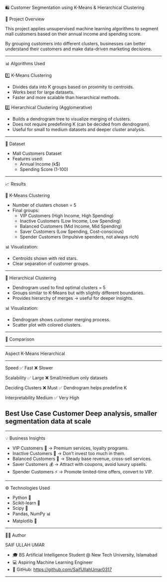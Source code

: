 🛍️ Customer Segmentation using K-Means & Hierarchical Clustering

📌 Project Overview

This project applies unsupervised machine learning algorithms to segment
mall customers based on their annual income and spending score.

By grouping customers into different clusters, businesses can better
understand their customers and make data-driven marketing decisions.

------------------------------------------------------------------------

📊 Algorithms Used

1️⃣ K-Means Clustering

-   Divides data into K groups based on proximity to centroids.
-   Works best for large datasets.
-   Faster and more scalable than hierarchical methods.

2️⃣ Hierarchical Clustering (Agglomerative)

-   Builds a dendrogram tree to visualize merging of clusters.
-   Does not require predefining K (can be decided from dendrogram).
-   Useful for small to medium datasets and deeper cluster analysis.

------------------------------------------------------------------------

📂 Dataset

-   Mall Customers Dataset
-   Features used:
    -   Annual Income (k$)
    -   Spending Score (1-100)

------------------------------------------------------------------------

📈 Results

🔹 K-Means Clustering

-   Number of clusters chosen = 5
-   Final groups:
    -   VIP Customers (High Income, High Spending)
    -   Inactive Customers (Low Income, Low Spending)
    -   Balanced Customers (Mid Income, Mid Spending)
    -   Saver Customers (Low Spending, Cost-conscious)
    -   Spender Customers (Impulsive spenders, not always rich)

📊 Visualization:
- Centroids shown with red stars.
- Clear separation of customer groups.

------------------------------------------------------------------------

🔹 Hierarchical Clustering

-   Dendrogram used to find optimal clusters = 5
-   Groups similar to K-Means but with slightly different boundaries.
-   Provides hierarchy of merges → useful for deeper insights.

📊 Visualization:
- Dendrogram shows customer merging process.
- Scatter plot with colored clusters.

------------------------------------------------------------------------

🧩 Comparison

  ------------------------------------------------------------------------
  Aspect                             K-Means        Hierarchical
  ---------------------------------- -------------- ----------------------
  Speed                              ✅ Fast        ❌ Slower

  Scalability                        ✅ Large       ❌ Small/medium only
                                     datasets       

  Deciding Clusters                  ❌ Must        ✅ Dendrogram helps
                                     predefine K    

  Interpretability                   Medium         ✅ Very High

  Best Use Case                      Customer       Deep analysis, smaller
                                     segmentation   data
                                     at scale       
  ------------------------------------------------------------------------

------------------------------------------------------------------------

💡 Business Insights

-   VIP Customers 💎 → Premium services, loyalty programs.
-   Inactive Customers 🚫 → Don’t invest too much in them.
-   Balanced Customers 🔄 → Steady base revenue, cross-sell services.
-   Saver Customers 💰 → Attract with coupons, avoid luxury upsells.
-   Spender Customers ⚡ → Promote limited-time offers, convert to VIP.

------------------------------------------------------------------------

⚙️ Technologies Used

-   Python 🐍
-   Scikit-learn 🤖
-   Scipy 📐
-   Pandas, NumPy 📊
-   Matplotlib 🎨

------------------------------------------------------------------------

👨‍💻 Author

SAIF ULLAH UMAR	
- 🎓 BS Artificial Intelligence Student @ New Tech University, Islamabad
- 💻 Aspiring Machine Learning Engineer
- 📂 GitHub: https://github.com/SaifUllahUmar0317
------------------------------------------------------------------------
